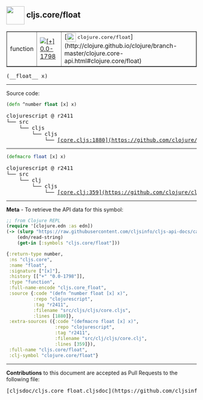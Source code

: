 ## <img width="48px" valign="middle" src="http://i.imgur.com/Hi20huC.png"> cljs.core/float

 <table border="1">
<tr>

<td>function</td>
<td><a href="https://github.com/cljsinfo/cljs-api-docs/tree/0.0-1798"><img valign="middle" alt="[+] 0.0-1798" src="https://img.shields.io/badge/+-0.0--1798-lightgrey.svg"></a> </td>
<td>
[<img height="24px" valign="middle" src="http://i.imgur.com/1GjPKvB.png"> <samp>clojure.core/float</samp>](http://clojure.github.io/clojure/branch-master/clojure.core-api.html#clojure.core/float)
</td>
</tr>
</table>

 <samp>
(__float__ x)<br>
</samp>

---





Source code:

```clj
(defn ^number float [x] x)
```

 <pre>
clojurescript @ r2411
└── src
    └── cljs
        └── cljs
            └── <ins>[core.cljs:1880](https://github.com/clojure/clojurescript/blob/r2411/src/cljs/cljs/core.cljs#L1880)</ins>
</pre>


---

```clj
(defmacro float [x] x)
```

 <pre>
clojurescript @ r2411
└── src
    └── clj
        └── cljs
            └── <ins>[core.clj:359](https://github.com/clojure/clojurescript/blob/r2411/src/clj/cljs/core.clj#L359)</ins>
</pre>

---

__Meta__ - To retrieve the API data for this symbol:

```clj
;; from Clojure REPL
(require '[clojure.edn :as edn])
(-> (slurp "https://raw.githubusercontent.com/cljsinfo/cljs-api-docs/catalog/cljs-api.edn")
    (edn/read-string)
    (get-in [:symbols "cljs.core/float"]))
```

```clj
{:return-type number,
 :ns "cljs.core",
 :name "float",
 :signature ["[x]"],
 :history [["+" "0.0-1798"]],
 :type "function",
 :full-name-encode "cljs.core_float",
 :source {:code "(defn ^number float [x] x)",
          :repo "clojurescript",
          :tag "r2411",
          :filename "src/cljs/cljs/core.cljs",
          :lines [1880]},
 :extra-sources ({:code "(defmacro float [x] x)",
                  :repo "clojurescript",
                  :tag "r2411",
                  :filename "src/clj/cljs/core.clj",
                  :lines [359]}),
 :full-name "cljs.core/float",
 :clj-symbol "clojure.core/float"}

```

---

__Contributions__ to this document are accepted as Pull Requests to the following file:

 <pre>
[cljsdoc/cljs.core_float.cljsdoc](https://github.com/cljsinfo/cljs-api-docs/blob/master/cljsdoc/cljs.core_float.cljsdoc)
</pre>


